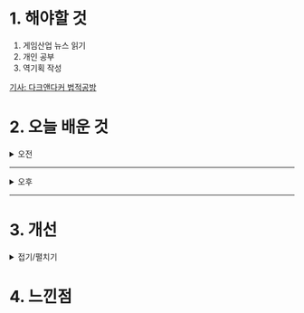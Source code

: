 
# 1. 해야할 것

1. 게임산업 뉴스 읽기 
2. 개인 공부  
3. 역기획 작성

[기사: 다크앤다커 법적공방](https://www.gamemeca.com/view.php?gid=1753143)


# 2. 오늘 배운 것

<details>
<summary>오전</summary>

## 오늘의 뉴스
### 다크앤다커 법적공방
![image](https://github.com/user-attachments/assets/ee67f100-97f4-4646-bb28-aad8be68e8eb)

</details>

****

<details>
<summary>오후</summary>


</details>

****


# 3. 개선


<details>
<summary>접기/펼치기</summary>


</details>



# 4. 느낀점


